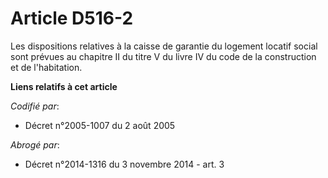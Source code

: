 # Article D516-2

Les dispositions relatives à la caisse de garantie du logement locatif social sont prévues au chapitre II du titre V du livre
IV du code de la construction et de l'habitation.

**Liens relatifs à cet article**

_Codifié par_:

  - Décret n°2005-1007 du 2 août 2005

_Abrogé par_:

  - Décret n°2014-1316 du 3 novembre 2014 - art. 3
